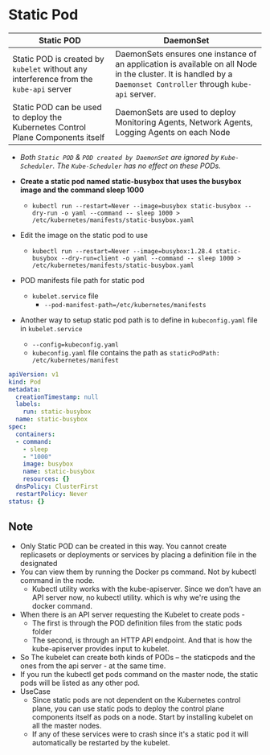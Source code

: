 # Static Pod

| Static POD | DaemonSet |
|-|-|
|Static POD is created by `kubelet` without any interference from the `kube-api` server|DaemonSets ensures one instance of an application is available on all Node in the cluster. It is handled by a `Daemonset Controller` through `kube-api` server.|
|Static POD can be used to deploy the Kubernetes Control Plane Components itself|DaemonSets are used to deploy Monitoring Agents, Network Agents, Logging Agents on each Node|

- *Both `Static POD` & `POD created by DaemonSet` are ignored by `Kube-Scheduler`. The `Kube-Scheduler` has no effect on these PODs.*
- **Create a static pod named static-busybox that uses the busybox image and the command sleep 1000**
  - `kubectl run --restart=Never --image=busybox static-busybox --dry-run -o yaml --command -- sleep 1000 > /etc/kubernetes/manifests/static-busybox.yaml`

- Edit the image on the static pod to use
  - `kubectl run --restart=Never --image=busybox:1.28.4 static-busybox --dry-run=client -o yaml --command -- sleep 1000 > /etc/kubernetes/manifests/static-busybox.yaml`
- POD manifests file path for static pod
  - `kubelet.service` file
    - `--pod-manifest-path=/etc/kubernetes/manifests`
- Another way to setup static pod path is to define in `kubeconfig.yaml` file in `kubelet.service`
  - `--config=kubeconfig.yaml`
  - `kubeconfig.yaml` file contains the path as `staticPodPath: /etc/kubernetes/manifest`

```yaml
apiVersion: v1
kind: Pod
metadata:
  creationTimestamp: null
  labels:
    run: static-busybox
  name: static-busybox
spec:
  containers:
  - command:
    - sleep
    - "1000"
    image: busybox
    name: static-busybox
    resources: {}
  dnsPolicy: ClusterFirst
  restartPolicy: Never
status: {}
```

## Note

- Only Static POD can be created in this way. You cannot create replicasets or deployments or services by placing a definition file in the designated
- You can view them by running the Docker ps command. Not by kubectl command in the node.
  - Kubectl utility works with the kube-apiserver. Since we don’t have an API server now, no kubectl utility. which is why we're using the docker command.
- When there is an API server requesting the Kubelet to create pods -
  - The first is through the POD definition files from the static pods folder
  - The second, is through an HTTP API endpoint. And that is how the kube-apiserver provides input to kubelet.
- So The kubelet can create both kinds of PODs – the staticpods and the ones from the api server - at the same time.
- If you run the kubectl get pods command on the master node, the static pods will be listed as any other pod.
- UseCase
  - Since static pods are not dependent on the Kubernetes control plane, you can use static pods to deploy the control plane components itself as pods on a node. Start by installing kubelet on all the master nodes.
  - If any of these services were to crash since it's a static pod it will automatically be restarted by the kubelet.
